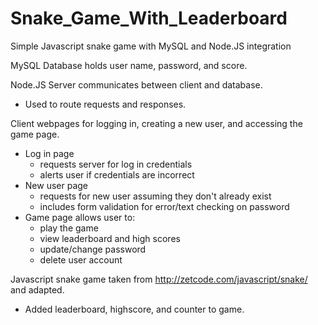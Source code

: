 # Snake_Game_With_Leaderboard
Simple Javascript snake game with MySQL and Node.JS integration

MySQL Database holds user name, password, and score.

Node.JS Server communicates between client and database.
* Used to route requests and responses.


Client webpages for logging in, creating a new user, and accessing the game page.
* Log in page
	* requests server for log in credentials
	* alerts user if credentials are incorrect
* New user page
	* requests for new user assuming they don't already exist
	* includes form validation for error/text checking on password
* Game page allows user to:
    * play the game
    * view leaderboard and high scores
    * update/change password
    * delete user account

Javascript snake game taken from http://zetcode.com/javascript/snake/ and adapted.
* Added leaderboard, highscore, and counter to game.
